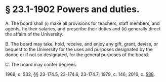 # § 23.1-1902 Powers and duties.

<p>A. The board shall (i) make all provisions for teachers, staff members, and agents, fix their salaries, and prescribe their duties and (ii) generally direct the affairs of the University.</p><p>B. The board may take, hold, receive, and enjoy any gift, grant, devise, or bequest to the University for the uses and purposes designated by the donor, or if not so designated, for the general purposes of the board.</p><p>C. The board may confer degrees.</p><p>1968, c. 532, §§ 23-174.5, 23-174.6, 23-174.7; 1979, c. 146; 2016, c. <a href='http://lis.virginia.gov/cgi-bin/legp604.exe?161+ful+CHAP0588'>588</a>.</p>